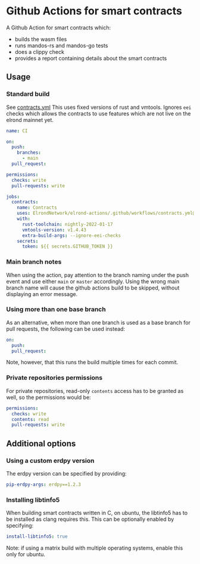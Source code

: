 # Github Actions for smart contracts

A Github Action for smart contracts which:
- builds the wasm files
- runs mandos-rs and mandos-go tests
- does a clippy check
- provides a report containing details about the smart contracts

## Usage

### Standard build

See [contracts.yml](.github/workflows/contracts.yml)
This uses fixed versions of rust and vmtools.
Ignores `eei` checks which allows the contracts to use features which are not live on the elrond mainnet yet.

```yml
name: CI

on:
  push:
    branches:
      - main
  pull_request:

permissions:
  checks: write
  pull-requests: write

jobs:
  contracts:
    name: Contracts
    uses: ElrondNetwork/elrond-actions/.github/workflows/contracts.yml@v1
    with:
      rust-toolchain: nightly-2022-01-17
      vmtools-version: v1.4.43
      extra-build-args: --ignore-eei-checks
    secrets:
      token: ${{ secrets.GITHUB_TOKEN }}
```

### Main branch notes

When using the action, pay attention to the branch naming under the push event and use either `main` or `master` accordingly. Using the wrong main branch name will cause the github actions build to be skipped, without displaying an error message.

### Using more than one base branch

As an alternative, when more than one branch is used as a base branch for pull requests, the following can be used instead:
```yml
on:
  push:
  pull_request:
```
Note, however, that this runs the build multiple times for each commit.

### Private repositories permissions

For private repositories, read-only `contents` access has to be granted as well, so the permissions would be:
```yml
permissions:
  checks: write
  contents: read
  pull-requests: write
```

## Additional options

### Using a custom erdpy version

The erdpy version can be specified by providing:
```yml
pip-erdpy-args: erdpy==1.2.3
```

### Installing libtinfo5

When building smart contracts written in C, on ubuntu, the libtinfo5 has to be installed as clang requires this.
This can be optionally enabled by specifying:
```yml
install-libtinfo5: true
```
Note: if using a matrix build with multiple operating systems, enable this only for ubuntu.
